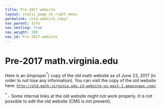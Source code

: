 ```yaml
---
title: Pre-2017 website
layout: static_page_no_right_menu
permalink: /old_website_copy/
nav_parent: Info
nav_nesting: true
nav_weight: 200
nav_id: Pre-2017 website
---
```


<h1 class="mb-3">Pre-2017 math.virginia.edu</h1>

Here is an (improper$^*$) copy of the old math website as of June 23, 2017 (in order to not lose any information). You can visit the copy of the old website here: [`http://old.math.virginia.edu.s3-website-us-east-1.amazonaws.com/`](http://old.math.virginia.edu.s3-website-us-east-1.amazonaws.com/).

$^*$ - Some internal links at the old website might not work properly. It is not possible to edit the old website (CMS is not present).
